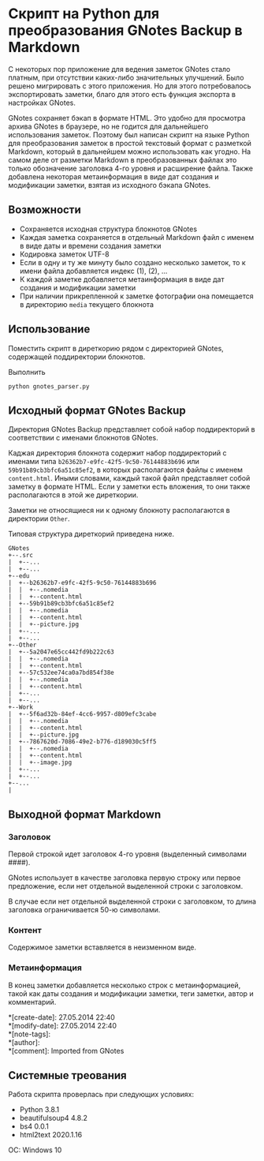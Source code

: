# Скрипт на Python для преобразования GNotes Backup в Markdown

С некоторых пор приложение для ведения заметок GNotes стало платным, при отсутствии каких-либо значительных улучшений. Было решено мигрировать с этого приложения. Но для этого потребовалось экспортировать заметки, благо для этого есть функция экспорта в настройках GNotes.

GNotes сохраняет бэкап в формате HTML. Это удобно для просмотра архива GNotes в браузере, но не годится для дальнейшего использования заметок. Поэтому был написан скрипт на языке Python для преобразования заметок в простой текстовый формат с разметкой Markdown, который в дальнейшем можно использовать как угодно. На самом деле от разметки Markdown в преобразованных файлах это только обозначение заголовка 4-го уровня и расширение файла. Также добавлена некоторая метаинформация в виде дат создания и модификации заметки, взятая из исходного бэкапа GNotes.

## Возможности

- Сохраняется исходная структура блокнотов GNotes
- Каждая заметка сохраняется в отдельный Markdown файл с именем в виде даты и времени создания заметки
- Кодировка заметок UTF-8
- Если в одну и ту же минуту было создано несколько заметок, то к имени файла добавляется индекс (1), (2), ...
- К каждой заметке добавляется метаинформация в виде дат создания и модификации заметки
- При наличии прикрепленной к заметке фотографии она помещается в директорию `media` текущего блокнота

## Использование

Поместить скрипт в диреткорию рядом с директорией GNotes, содержащей поддиректории блокнотов.

Выполнить 

```
python gnotes_parser.py
```

## Исходный формат GNotes Backup

Директория GNotes Backup представляет собой набор поддиректорий в соответствии с именами блокнотов GNotes.

Каджая директория блокнота содержит набор поддиректорий с именами типа `b26362b7-e9fc-42f5-9c50-76144883b696` или `59b91b89cb3bfc6a51c85ef2`, в которых располагаются файлы с именем `content.html`. Иными словами, каждый такой файл представляет собой заметку в формате HTML. Если у заметки есть вложения, то они также располагаются в этой же диреткории.

Заметки не относящиеся ни к одному блокноту располагаются в директории `Other`.

Типовая структура диреткорий приведена ниже.

```
GNotes
+--.src
|  +--...
|  +--...
+--edu
|  +--b26362b7-e9fc-42f5-9c50-76144883b696
|  |  +--.nomedia
|  |  +--content.html
|  +--59b91b89cb3bfc6a51c85ef2
|  |  +--.nomedia
|  |  +--content.html
|  |  +--picture.jpg
|  +--...
|  +--...
+--Other
|  +--5a2047e65cc442fd9b222c63
|  |  +--.nomedia
|  |  +--content.html
|  +--57c532ee74ca0a7bd854f38e
|  |  +--.nomedia
|  |  +--content.html
|  +--...
|  +--...
+--Work
|  +--5f6ad32b-84ef-4cc6-9957-d809efc3cabe
|  |  +--.nomedia
|  |  +--content.html
|  |  +--picture.jpg
|  +--7867620d-7086-49e2-b776-d189030c5ff5
|  |  +--.nomedia
|  |  +--content.html
|  |  +--image.jpg
|  +--...
|  +--...
+--...
|
```

## Выходной формат Markdown

### Заголовок

Первой строкой идет заголовок 4-го уровня (выделенный символами ####). 

GNotes использует в качестве заголовка первую строку или первое предложение, если нет отдельной выделенной строки с заголовком.

В случае если нет отдельной выделенной строки с заголовком, то длина заголовка ограничивается 50-ю символами.

### Контент

Содержимое заметки вставляется в неизменном виде.

### Метаинформация

В конец заметки добавляется несколько строк с метаинформацией, такой как даты создания и модификации заметки, теги заметки, автор и комментарий.

*[create-date]: 27.05.2014 22:40  
*[modify-date]: 27.05.2014 22:40  
*[note-tags]:   
*[author]:   
*[comment]: Imported from GNotes  

## Системные треования

Работа скрипта проверлась при следующих условиях:

- Python         3.8.1
- beautifulsoup4 4.8.2
- bs4            0.0.1
- html2text      2020.1.16

ОС: Windows 10
